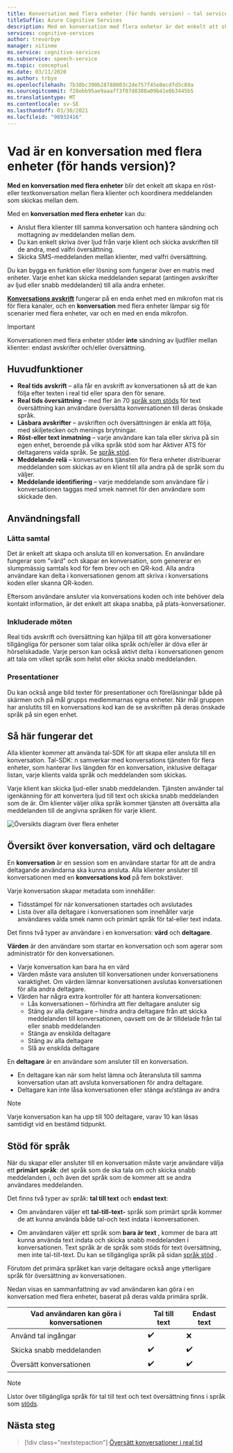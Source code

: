 ```yaml
---
title: Konversation med flera enheter (för hands version) – tal service
titleSuffix: Azure Cognitive Services
description: Med en konversation med flera enheter är det enkelt att skapa en röst-eller textkonversation mellan flera klienter och koordinera meddelanden som skickas mellan dem.
services: cognitive-services
author: trevorbye
manager: nitinme
ms.service: cognitive-services
ms.subservice: speech-service
ms.topic: conceptual
ms.date: 03/11/2020
ms.author: trbye
ms.openlocfilehash: 7b38bc390b28788003c2de757f45e8ecdfd5c89a
ms.sourcegitcommit: f28ebb95ae9aaaff3f87d8388a09b41e0b3445b5
ms.translationtype: MT
ms.contentlocale: sv-SE
ms.lasthandoff: 03/30/2021
ms.locfileid: "98932416"
---
```

# <a name="what-is-multi-device-conversation-preview"></a>Vad är en konversation med flera enheter (för hands version)?

**Med en konversation med flera enheter** blir det enkelt att skapa en röst-eller textkonversation mellan flera klienter och koordinera meddelanden som skickas mellan dem.

Med en **konversation med flera enheter** kan du:

- Anslut flera klienter till samma konversation och hantera sändning och mottagning av meddelanden mellan dem.
- Du kan enkelt skriva över ljud från varje klient och skicka avskriften till de andra, med valfri översättning.
- Skicka SMS-meddelanden mellan klienter, med valfri översättning.

Du kan bygga en funktion eller lösning som fungerar över en matris med enheter. Varje enhet kan skicka meddelanden separat (antingen avskrifter av ljud eller snabb meddelanden) till alla andra enheter.

[**Konversations avskrift**](conversation-transcription.md) fungerar på en enda enhet med en mikrofon mat ris för flera kanaler, och en **konversation** med flera enheter lämpar sig för scenarier med flera enheter, var och en med en enda mikrofon.

>[!IMPORTANT]
> Konversationen med flera enheter stöder **inte** sändning av ljudfiler mellan klienter: endast avskrifter och/eller översättning.

## <a name="key-features"></a>Huvudfunktioner

- **Real tids avskrift** – alla får en avskrift av konversationen så att de kan följa efter texten i real tid eller spara den för senare.
- **Real tids översättning** – med fler än 70 [språk som stöds](language-support.md#text-languages) för text översättning kan användare översätta konversationen till deras önskade språk.
- **Läsbara avskrifter** – avskriften och översättningen är enkla att följa, med skiljetecken och menings brytningar.
- **Röst-eller text inmatning** – varje användare kan tala eller skriva på sin egen enhet, beroende på vilka språk stöd som har Aktiver ATS för deltagarens valda språk. Se [språk stöd](language-support.md#speech-to-text).
- **Meddelande relä** – konversations tjänsten för flera enheter distribuerar meddelanden som skickas av en klient till alla andra på de språk som du väljer.
- **Meddelande identifiering** – varje meddelande som användare får i konversationen taggas med smek namnet för den användare som skickade den.

## <a name="use-cases"></a>Användningsfall

### <a name="lightweight-conversations"></a>Lätta samtal

Det är enkelt att skapa och ansluta till en konversation. En användare fungerar som "värd" och skapar en konversation, som genererar en slumpmässig samtals kod för fem brev och en QR-kod. Alla andra användare kan delta i konversationen genom att skriva i konversations koden eller skanna QR-koden. 

Eftersom användare ansluter via konversations koden och inte behöver dela kontakt information, är det enkelt att skapa snabba, på plats-konversationer.

### <a name="inclusive-meetings"></a>Inkluderade möten

Real tids avskrift och översättning kan hjälpa till att göra konversationer tillgängliga för personer som talar olika språk och/eller är döva eller är hörselskadade. Varje person kan också aktivt delta i konversationen genom att tala om vilket språk som helst eller skicka snabb meddelanden.

### <a name="presentations"></a>Presentationer

Du kan också ange bild texter för presentationer och föreläsningar både på skärmen och på mål grupps medlemmarnas egna enheter. När mål gruppen har anslutits till en konversations kod kan de se avskriften på deras önskade språk på sin egen enhet.

## <a name="how-it-works"></a>Så här fungerar det

Alla klienter kommer att använda tal-SDK för att skapa eller ansluta till en konversation. Tal-SDK: n samverkar med konversations tjänsten för flera enheter, som hanterar livs längden för en konversation, inklusive deltagar listan, varje klients valda språk och meddelanden som skickas.  

Varje klient kan skicka ljud-eller snabb meddelanden. Tjänsten använder tal igenkänning för att konvertera ljud till text och skicka snabb meddelanden som de är. Om klienter väljer olika språk kommer tjänsten att översätta alla meddelanden till de angivna språken för varje klient.

![Översikts diagram över flera enheter](media/scenarios/multi-device-conversation.png)

## <a name="overview-of-conversation-host-and-participant"></a>Översikt över konversation, värd och deltagare

En **konversation** är en session som en användare startar för att de andra deltagande användarna ska kunna ansluta. Alla klienter ansluter till konversationen med en **konversations kod** på fem bokstäver.

Varje konversation skapar metadata som innehåller:
-    Tidsstämpel för när konversationen startades och avslutades
-    Lista över alla deltagare i konversationen som innehåller varje användares valda smek namn och primärt språk för tal-eller text indata.


Det finns två typer av användare i en konversation:  **värd** och **deltagare**.

**Värden** är den användare som startar en konversation och som agerar som administratör för den konversationen.
- Varje konversation kan bara ha en värd
- Värden måste vara ansluten till konversationen under konversationens varaktighet. Om värden lämnar konversationen avslutas konversationen för alla andra deltagare.
- Värden har några extra kontroller för att hantera konversationen: 
    - Lås konversationen – förhindra att fler deltagare ansluter sig
    - Stäng av alla deltagare – hindra andra deltagare från att skicka meddelanden till konversationen, oavsett om de är tilldelade från tal eller snabb meddelanden
    - Stänga av enskilda deltagare
    - Stäng av alla deltagare
    - Slå av enskilda deltagare

En **deltagare** är en användare som ansluter till en konversation.
- En deltagare kan när som helst lämna och återansluta till samma konversation utan att avsluta konversationen för andra deltagare.
- Deltagare kan inte låsa konversationen eller stänga av/stänga av andra

> [!NOTE]
> Varje konversation kan ha upp till 100 deltagare, varav 10 kan läsas samtidigt vid en bestämd tidpunkt.

## <a name="language-support"></a>Stöd för språk

När du skapar eller ansluter till en konversation måste varje användare välja ett **primärt språk**: det språk som de ska tala om och skicka snabb meddelanden i, och även det språk som de kommer att se andra användares meddelanden.

Det finns två typer av språk: **tal till text** och **endast text**:
- Om användaren väljer ett **tal-till-text-** språk som primärt språk kommer de att kunna använda både tal-och text indata i konversationen.

- Om användaren väljer ett språk som **bara är text** , kommer de bara att kunna använda text indata och skicka snabb meddelanden i konversationen. Text språk är de språk som stöds för text översättning, men inte tal-till-text. Du kan se tillgängliga språk på sidan [språk stöd](./language-support.md) .

Förutom det primära språket kan varje deltagare också ange ytterligare språk för översättning av konversationen.

Nedan visas en sammanfattning av vad användaren kan göra i en konversation med flera enheter, baserat på deras valda primära språk.


| Vad användaren kan göra i konversationen | Tal till text | Endast text |
|-----------------------------------|----------------|------|
| Använd tal ingångar | ✔️ | ❌ |
| Skicka snabb meddelanden | ✔️ | ✔️ |
| Översätt konversationen | ✔️ | ✔️ |

> [!NOTE]
> Listor över tillgängliga språk för tal till text och text översättning finns i språk som [stöds](./language-support.md).



## <a name="next-steps"></a>Nästa steg

> [!div class="nextstepaction"]
> [Översätt konversationer i real tid](quickstarts/multi-device-conversation.md)